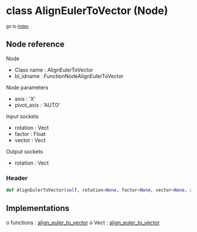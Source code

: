 # class AlignEulerToVector (Node)

<sub>go to [index](/docs/index.md)</sub>

## Node reference

Node
 - Class name : AlignEulerToVector
 - bl_idname : FunctionNodeAlignEulerToVector

Node parameters
 - axis : 'X'
 - pivot_axis : 'AUTO'

Input sockets
 - rotation : Vect
 - factor : Float
 - vector : Vect

Output sockets
 - rotation : Vect

### Header

``` python
def AlignEulerToVector(self, rotation=None, factor=None, vector=None, axis='X', pivot_axis='AUTO', node_label=None, node_color=None):
```

## Implementations

o functions : [align_euler_to_vector](/docs/GeoNodes_classes/GLOBAL.md#align_euler_to_vector)
o Vect : [align_euler_to_vector](/docs/GeoNodes_classes/Vect.md#align_euler_to_vector)

